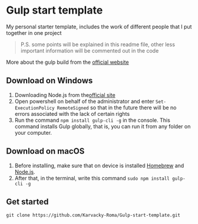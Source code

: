 # Gulp start template

My personal starter template, includes the work of different people that I put together in one project

> P.S. some points will be explained in this readme file, other less important information will be commented out in the code

More about the gulp build from the [official website](https://gulpjs.com/)

## Download on Windows

1. Downloading Node.js from the[official site](https://nodejs.org/en/download/)
2. Open powershell on behalf of the administrator and enter `Set-ExecutionPolicy RemoteSigned` so that in the future there will be no errors associated with the lack of certain rights
3. Run the command `npm install gulp-cli -g` in the console. This command installs Gulp globally, that is, you can run it from any folder on your computer.

## Download on macOS

1. Before installing, make sure that on device is installed [Homebrew](https://brew.sh/) and [Node.js](https://nodejs.org/en/download/). 
2. After that, in the terminal, write this command `sudo npm install gulp-cli -g`

## Get started

``git clone https://github.com/Karvacky-Roma/Gulp-start-template.git``
